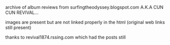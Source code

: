 archive of album reviews from surfingtheodyssey.blogspot.com A.K.A CUN CUN REVIVAL... 

images are present but are not linked properly in the html (original web links still present)

thanks to revival1874.rssing.com which had the posts still
